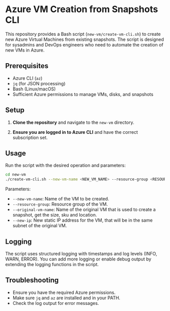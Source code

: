 # Azure VM Creation from Snapshots CLI

This repository provides a Bash script (`new-vm/create-vm-cli.sh`) to create new Azure Virtual Machines from existing snapshots. The script is designed for sysadmins and DevOps engineers who need to automate the creation of new VMs in Azure.

## Prerequisites

- Azure CLI (`az`)
- `jq` (for JSON processing)
- Bash (Linux/macOS)
- Sufficient Azure permissions to manage VMs, disks, and snapshots

## Setup

1. **Clone the repository** and navigate to the `new-vm` directory.

2. **Ensure you are logged in to Azure CLI** and have the correct subscription set.

## Usage

Run the script with the desired operation and parameters:

```bash
cd new-vm
./create-vm-cli.sh --new-vm-name <NEW_VM_NAME> --resource-group <RESOURCE_GROUP> --original-vm-name <ORIGINAL_VM_NAME> --new-ip <NEW_IP>
```

Parameters:
- `--new-vm-name`: Name of the VM to be created.
- `--resource-group`: Resource group of the VM.
- `--original-vm-name`: Name of the original VM that is used to create a snapshot, get the size, sku and location.
- `--new-ip`: New static IP address for the VM, that will be in the same subnet of the original VM.

## Logging
The script uses structured logging with timestamps and log levels (INFO, WARN, ERROR). You can add more logging or enable debug output by extending the logging functions in the script.

## Troubleshooting
- Ensure you have the required Azure permissions.
- Make sure `jq` and `az` are installed and in your PATH.
- Check the log output for error messages.
